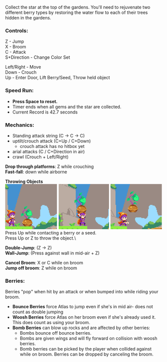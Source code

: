 Collect the star at the top of the gardens. You'll need to rejuvenate two different berry types by restoring the water flow to each of their trees hidden in the gardens.

### Controls:

Z - Jump\
X - Broom\
C - Attack\
S+Direction - Change Color Set

Left/Right - Move\
Down - Crouch\
Up - Enter Door, Lift Berry/Seed, Throw held object

### Speed Run:
- **Press Space to reset.**
- Timer ends when all gems and the star are collected.
- Current Record is 42.7 seconds

### Mechanics:
- Standing attack string (C -> C -> C)
- uptilt/crouch attack (C+Up / C+Down)
  - crouch attack has no hitbox yet
- arial attacks (C / C+Direction in air)
- crawl (Crouch + Left/Right)

**Drop through platforms**: Z while crouching\
**Fast-fall**: down while airborne

**Throwing Objects**\
![Screenshot](images/throwExample.png)\
Press Up while contacting a berry or a seed.\
Press Up or Z to throw the object.\

**Double-Jump**: (Z -> Z)\
**Wall-Jump**: (Press against wall in mid-air + Z)

**Cancel Broom**: X or C while on broom\
**Jump off broom**: Z while on broom

### Berries:
Berries "pop" when hit by an attack or when bumped into while riding your broom.

- **Bounce Berries** force Atlas to jump even if she's in mid air- does not count as double jumping
- **Woosh Berries** force Atlas on her broom even if she's already used it. This does count as using your broom.
- **Bomb Berries** can blow up rocks and are affected by other berries:
   - Bombs bounce off bounce berries.
   - Bombs are given wings and will fly forward on collision with woosh berries.
   - Bomb berries can be picked by the player when collided against while on broom. Berries can be dropped by canceling the broom.
  
